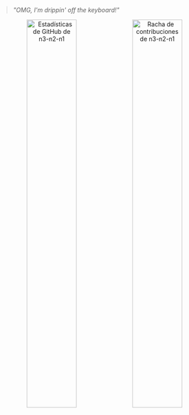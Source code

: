 
>  _"OMG, I'm drippin' off the keyboard!"_

<p align="center">
  <img src="https://github-readme-stats.vercel.app/api?username=n3-n2-n1&theme=great-gatsby&show_icons=true&hide_border=true&count_private=true" alt="Estadísticas de GitHub de n3-n2-n1" width="48%" />
  <img src="https://github-readme-streak-stats.herokuapp.com/?user=n3-n2-n1&theme=great-gatsby&hide_border=true" alt="Racha de contribuciones de n3-n2-n1" width="48%" />
</p>

